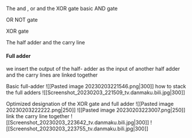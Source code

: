 The and , or and the XOR gate
basic AND gate

OR NOT gate

XOR gate


The half adder and the carry line 


#### Full adder
we insert the output of the half- adder as the input of another half adder
and the carry lines are linked together

Basic full-adder
![[Pasted image 20230203221546.png|300]]
how to stack the full adders
![[Screenshot_20230203_221509_tv.danmaku.bili.jpg|300]]

Optimized designation of the XOR gate and full adder
![[Pasted image 20230203222222.png|250]]
![[Pasted image 20230203223007.png|250]]
link the carry line together
![[Screenshot_20230203_223642_tv.danmaku.bili.jpg|300]]
![[Screenshot_20230203_223755_tv.danmaku.bili.jpg|300]]